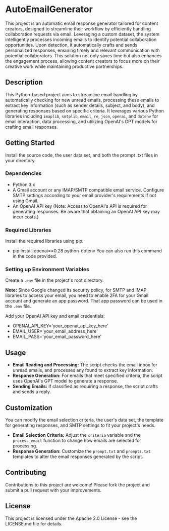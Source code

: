 # AutoEmailGenerator

This project is an automatic email response generator tailored for content creators, designed to streamline their workflow by efficiently handling collaboration requests via email. Leveraging a custom dataset, the system intelligently processes incoming emails to identify potential collaboration opportunities. Upon detection, it automatically crafts and sends personalized responses, ensuring timely and relevant communication with potential collaborators. This solution not only saves time but also enhances the engagement process, allowing content creators to focus more on their creative work while maintaining productive partnerships.

## Description

This Python-based project aims to streamline email handling by automatically checking for new unread emails, processing these emails to extract key information (such as sender details, subject, and body), and generating responses based on specific criteria. It leverages various Python libraries including `imaplib`, `smtplib`, `email`, `re`, `json`, `openai`, and `dotenv` for email interaction, data processing, and utilizing OpenAI's GPT models for crafting email responses.

## Getting Started

Install the source code, the user data set, and both the prompt .txt files in your directory.

### Dependencies

- Python 3.x
- A Gmail account or any IMAP/SMTP compatible email service. Configure SMTP settings according to your email provider's requirements if not using Gmail.
- An OpenAI API key (Note: Access to OpenAI's API is required for generating responses. Be aware that obtaining an OpenAI API key may incur costs.)

### Required Libraries

Install the required libraries using pip:
  - pip install openai==0.28 python-dotenv
You can also run this command in the code provided.

### Setting up Environment Variables

Create a `.env` file in the project's root directory.

**Note:** Since Google changed its security policy, for SMTP and IMAP libraries to access your email, you need to enable 2FA for your Gmail account and generate an app password. That app password can be used in the `.env` file.

Add your OpenAI API key and email credentials:
  - OPENAI_API_KEY='your_openai_api_key_here'
  - EMAIL_USER='your_email_address_here'
  - EMAIL_PASS='your_email_password_here'


## Usage

- **Email Reading and Processing:** The script checks the email inbox for unread emails, and processes any found to extract key information.
- **Response Generation:** For emails that meet specified criteria, the script uses OpenAI's GPT model to generate a response.
- **Sending Emails:** If classified as requiring a response, the script crafts and sends a reply.

## Customization

You can modify the email selection criteria, the user's data set, the template for generating responses, and SMTP settings to fit your project's needs.

- **Email Selection Criteria:** Adjust the `criteria` variable and the `process_email` function to change how emails are selected for processing.
- **Response Generation:** Customize the `prompt.txt` and `prompt2.txt` templates to alter the email responses generated by the script.

## Contributing

Contributions to this project are welcome! Please fork the project and submit a pull request with your improvements.

## License

This project is licensed under the Apache 2.0 License - see the LICENSE.md file for details.
